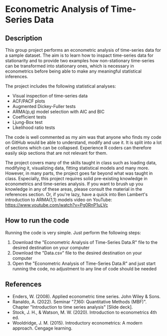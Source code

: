 # Econometric Analysis of Time-Series Data

## Description

This group project performs an econometric analysis of time-series data for a sample dataset. The aim is to learn how to inspact time-series data for stationarity and to provide two examples how non-stationary time-series can be transformed into stationary ones, which is necessary in econometrics before being able to make any meaningful statistical inferences.

The project includes the following statistical analyses:
* Visual inspection of time-series data
* ACF/PACF plots
* Augmented Dickey-Fuller tests
* ARMA(p,q) model selection with AIC and BIC
* Coefficient tests
* Ljung-Box test
* Likelihood ratio tests

The code is well commented as my aim was that anyone who finds my code on GitHub would be able to understand, modify and use it. It is split into a lot of sections which can be collapsed. Experience R coders can therefore easily skip sections that are not relevant for them.

The project covers many of the skills taught in class such as loading data, modifying it, visualizing data, fitting statistical models and many more. However, in many parts, the project goes far beyond what was taught in class. Especially, this project requires solid pre-existing knowledge in econometrics and time-series analysis. If you want to brush up you knowledge in any of these areas, please consult the material in the references section. Or, if you're lazy, have a quick into Ben Lambert's introduction to ARMA(1,1) models video on YouTube: https://www.youtube.com/watch?v=Pg0RnP1uLVc

## How to run the code

Running the code is very simple. Just perform the following steps:
1) Download the "Econometric Analysis of Time-Series Data.R" file to the desired destination on your computer
2) Download the "Data.csv" file to the desired destination on your computer
3) Open the "Econometric Analysis of Time-Series Data.R" and just start running the code, no adjustment to any line of code should be needed

## References
* Enders, W. (2008). Applied econometric time series. John Wiley & Sons.
* Ranaldo, A. (2022). Seminar "7,160: Quantitative Methods (MBF)". Chapter "Introduction to time series analysis" [Slide deck].
* Stock, J. H., & Watson, M. W. (2020). Introduction to econometrics 4th ed.
* Wooldridge, J. M. (2015). Introductory econometrics: A modern approach. Cengage learning.
